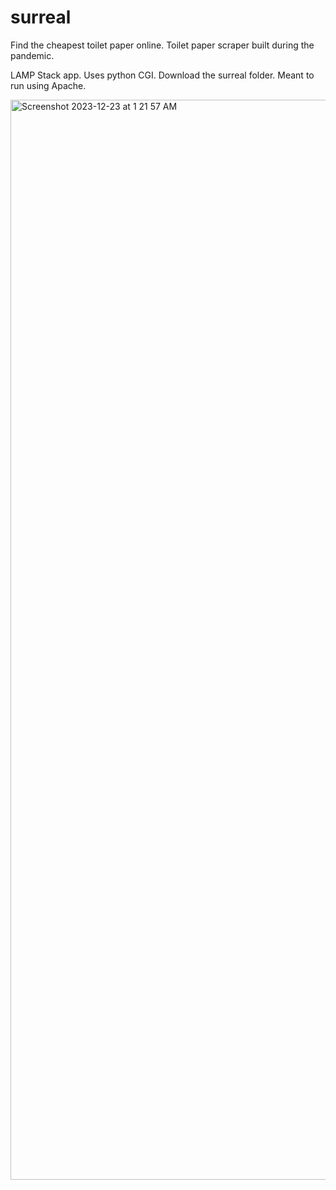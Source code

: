 # surreal
Find the cheapest toilet paper online. Toilet paper scraper built during the pandemic.

LAMP Stack app. Uses python CGI. Download the surreal folder. Meant to run using Apache.

<img width="1728" alt="Screenshot 2023-12-23 at 1 21 57 AM" src="https://github.com/shadmanrakib/surreal/assets/64807913/847a3e03-e95d-4227-bbcd-686a26490843">

